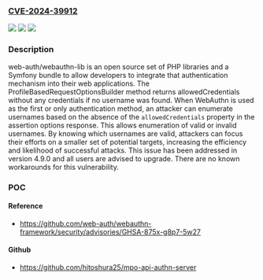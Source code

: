 ### [CVE-2024-39912](https://cve.mitre.org/cgi-bin/cvename.cgi?name=CVE-2024-39912)
![](https://img.shields.io/static/v1?label=Product&message=webauthn-framework&color=blue)
![](https://img.shields.io/static/v1?label=Version&message=%3D%20%3E%3D%204.5.0%2C%20%3C%204.9.0%20&color=brighgreen)
![](https://img.shields.io/static/v1?label=Vulnerability&message=CWE-204%3A%20Observable%20Response%20Discrepancy&color=brighgreen)

### Description

web-auth/webauthn-lib is an open source set of PHP libraries and a Symfony bundle to allow developers to integrate that authentication mechanism into their web applications. The ProfileBasedRequestOptionsBuilder method returns allowedCredentials without any credentials if no username was found. When WebAuthn is used as the first or only authentication method, an attacker can enumerate usernames based on the absence of the `allowedCredentials` property in the assertion options response. This allows enumeration of valid or invalid usernames. By knowing which usernames are valid, attackers can focus their efforts on a smaller set of potential targets, increasing the efficiency and likelihood of successful attacks. This issue has been addressed in version 4.9.0 and all users are advised to upgrade. There are no known workarounds for this vulnerability.

### POC

#### Reference
- https://github.com/web-auth/webauthn-framework/security/advisories/GHSA-875x-g8p7-5w27

#### Github
- https://github.com/hitoshura25/mpo-api-authn-server

